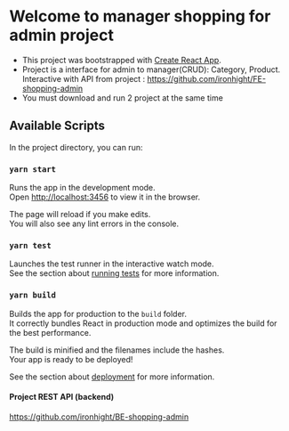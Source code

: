 # Welcome to manager shopping for admin project

- This project was bootstrapped with [Create React App](https://github.com/facebook/create-react-app).
- Project is a interface for admin to manager(CRUD): Category, Product. Interactive with API from project : https://github.com/ironhight/FE-shopping-admin
- You must download and run 2 project at the same time

## Available Scripts

In the project directory, you can run:

### `yarn start`

Runs the app in the development mode.<br />
Open [http://localhost:3456](http://localhost:3456) to view it in the browser.

The page will reload if you make edits.<br />
You will also see any lint errors in the console.

### `yarn test`

Launches the test runner in the interactive watch mode.<br />
See the section about [running tests](https://facebook.github.io/create-react-app/docs/running-tests) for more information.

### `yarn build`

Builds the app for production to the `build` folder.<br />
It correctly bundles React in production mode and optimizes the build for the best performance.

The build is minified and the filenames include the hashes.<br />
Your app is ready to be deployed!

See the section about [deployment](https://facebook.github.io/create-react-app/docs/deployment) for more information.

#### Project REST API (backend)

https://github.com/ironhight/BE-shopping-admin
